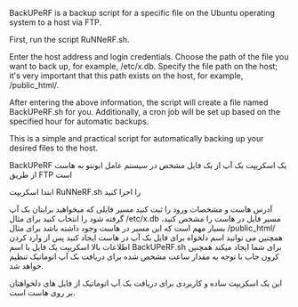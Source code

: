 BackUPeRF is a backup script for a specific file on the Ubuntu operating system to a host via FTP.

First, run the script RuNNeRF.sh.

Enter the host address and login credentials.
Choose the path of the file you want to back up, for example, /etc/x.db.
Specify the file path on the host; it's very important that this path exists on the host, for example, /public_html/.

After entering the above information, the script will create a file named BackUPeRF.sh for you. 
Additionally, a cron job will be set up based on the specified hour for automatic backups.

This is a simple and practical script for automatically backing up your desired files to the host.


BackUPeRF یک اسکریپت بک آپ از یک فایل مشخص در سیستم عامل ابونتو به هاست از طریق FTP است

ابتدا اسکریپت RuNNeRF.sh را اجرا کنید

آدرس هاست و مشخصات ورود را ثبت کنید
مسیر فایلی که میخواهید برایتان بک آپ گرفته شود را انتخاب کنید برای مثال /etc/x.db
مسیر فایل در هاست را مشخص کنید، بسیار مهم است که این مسیر در هاست وجود داشته باشد برای مثال /public_html/
همچنین می توانید اسم دلخواه برای فایل بک آپ در هاست ایجاد کنید
پس از وارد کردن اطلاعات بالا اسکریپت یک فایل با اسم BackUPeRF.sh برای شما ایجاد میکند
همچنین  کرون جاب با توجه به مقدار ساعت مشخص شده برای دریافت بک آپ اتوماتیک تنظیم خواهد شد.


این یک اسکریپت ساده و کاربردی برای دریافت بک آپ اتوماتیک از فایل های دلخواهتان بر روی هاست است.
